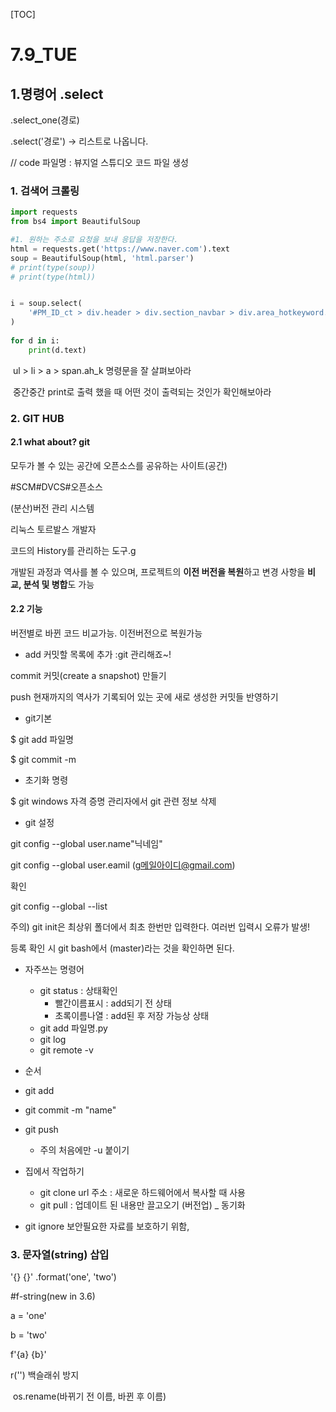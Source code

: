 [TOC]

# 7.9_TUE

## 1.명령어 .select

.select_one(경로)

.select('경로') -> 리스트로 나옵니다.



// code 파일명 : 뷰지얼 스튜디오 코드 파일 생성

### 1. 검색어 크롤링

```python
import requests
from bs4 import BeautifulSoup

#1. 원하는 주소로 요청을 보내 응답을 저장한다.
html = requests.get('https://www.naver.com').text
soup = BeautifulSoup(html, 'html.parser')
# print(type(soup))
# print(type(html))


i = soup.select(
    '#PM_ID_ct > div.header > div.section_navbar > div.area_hotkeyword.PM_CL_realtimeKeyword_base > div.ah_roll.PM_CL_realtimeKeyword_rolling_base > div > ul > li > a > span.ah_k'
)
    
for d in i:
    print(d.text)        

```

​	ul > li > a > span.ah_k 명령문을 잘 살펴보아라

​		중간중간 print로 출력 했을 때 어떤 것이 출력되는 것인가 확인해보아라





### 2. GIT HUB

#### 2.1 what about? git





모두가 볼 수 있는 공간에 오픈소스를 공유하는 사이트(공간)

#SCM#DVCS#오픈소스

(분산)버전 관리 시스템

리눅스 토르발스 개발자



코드의  History를 관리하는 도구.g

개발된 과정과 역사를 볼 수 있으며, 프로젝트의 **이전 버전을 복원**하고 변경 사항을 **비교, 분석 및 병합**도 가능



#### 2.2 기능

버전별로 바뀐 코드 비교가능. 이전버전으로 복원가능



* add 커밋할 목록에 추가 :git 관리해죠~!

commit 커밋(create a snapshot) 만들기

push 현재까지의 역사가 기록되어 있는 곳에 새로 생성한 커밋들 반영하기



* git기본

$ git add 파일명

$ git commit -m



* 초기화 명령

$ git windows 자격 증명 관리자에서 git 관련 정보 삭제



* git 설정 

git config --global user.name"닉네임"

git config --global user.eamil (g메일아이디@gmail.com)

확인

git config --global --list



주의) git init은 최상위 폴더에서 최초 한번만 입력한다. 여러번 입력시 오류가 발생!

등록 확인 시 git bash에서 (master)라는 것을 확인하면 된다.



* 자주쓰는 명령어
  * git status  : 상태확인
    * 빨간이름표시 : add되기 전 상태
    * 초록이름나열 : add된 후 저장 가능상 상태
  * git add 파일명.py
  * git log
  * git remote -v
*  순서
  * git add
  * git commit -m "name"
  * git push
    * 주의 처음에만 -u 붙이기
* 집에서 작업하기
  * git clone url 주소 : 새로운 하드웨어에서 복사할 때 사용
  * git pull : 업데이트 된 내용만 끌고오기 (버전업) _ 동기화

* git ignore 보안필요한 자료를 보호하기 위함, 





### 3. 문자열(string) 삽입

'{} {}' .format('one', 'two')



#f-string(new in 3.6)

a = 'one'

b = 'two'

f'{a} {b}'



r('') 백슬래쉬 방지

​	os.rename(바뀌기 전 이름, 바뀐 후 이름)









